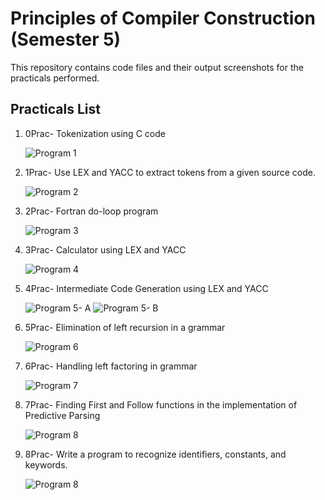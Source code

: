 # Principles of Compiler Construction (Semester 5)

This repository contains code files and their output screenshots for the practicals performed.

## Practicals List

1. 0Prac- Tokenization using C code

   ![Program 1](/0prac/output.png)

2. 1Prac- Use LEX and YACC to extract tokens from a given source code.

   ![Program 2](/1prac/output.png)

3. 2Prac- Fortran do-loop program

   ![Program 3](/2prac/output.png)

4. 3Prac- Calculator using LEX and YACC

   ![Program 4](/3prac/output.png)

5. 4Prac- Intermediate Code Generation using LEX and YACC

   ![Program 5- A](/4prac/output0.jpg)
   ![Program 5- B](/4prac/output1.png)

6. 5Prac- Elimination of left recursion in a grammar                             

   ![Program 6](/5prac/output.png)

7. 6Prac- Handling left factoring in grammar                                          

   ![Program 7](/6prac/output.png)

8. 7Prac- Finding First and Follow functions in the implementation of Predictive Parsing

   ![Program 8](/7prac/output.png)

9. 8Prac- Write a program to recognize identifiers, constants, and keywords.

   ![Program 8](/8prac/output.png)